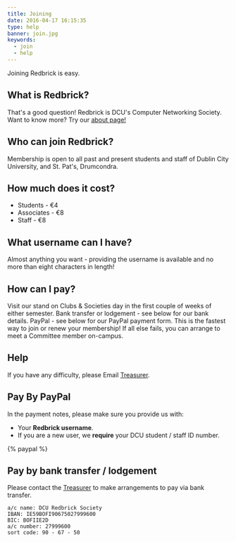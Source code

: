 ```yaml
---
title: Joining
date: 2016-04-17 16:15:35
type: help
banner: join.jpg
keywords:
  - join
  - help
---
```


Joining Redbrick is easy.

## What is Redbrick?
That's a good question! Redbrick is DCU's Computer Networking Society. Want to know more? Try our [about page!](../../about)

## Who can join Redbrick?
Membership is open to all past and present students and staff of Dublin City University, and St. Pat's, Drumcondra.

## How much does it cost?
 - Students - €4
 - Associates - €8
 - Staff - €8

## What username can I have?
Almost anything you want - providing the username is available and no more than eight characters in length!

## How can I pay?
Visit our stand on Clubs & Societies day in the first couple of weeks of either semester.
Bank transfer or lodgement - see below for our bank details.
PayPal - see below for our PayPal payment form. This is the fastest way to join or renew your membership!
If all else fails, you can arrange to meet a Committee member on-campus.
## Help
If you have any difficulty, please Email [Treasurer](/about/contact/treasurer).
## Pay By PayPal
In the payment notes, please make sure you provide us with:
  - Your __Redbrick username__.
  - If you are a new user, we __require__ your DCU student / staff ID number.

{% paypal %}

## Pay by bank transfer / lodgement
Please contact the [Treasurer](/about/contact/treasurer) to make arrangements to pay via bank transfer.

```
a/c name: DCU Redbrick Society
IBAN: IE59BOFI90675027999600
BIC: BOFIIE2D
a/c number: 27999600
sort code: 90 - 67 - 50
```
